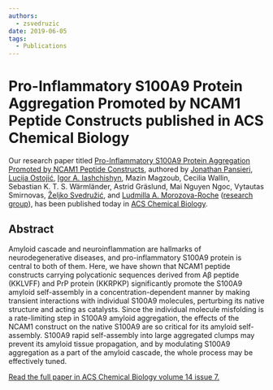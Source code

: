 ```yaml
---
authors:
  - zsvedruzic
date: 2019-06-05
tags:
  - Publications
---
```


# Pro-Inflammatory S100A9 Protein Aggregation Promoted by NCAM1 Peptide Constructs published in ACS Chemical Biology

Our research paper titled [Pro-Inflammatory S100A9 Protein Aggregation Promoted by NCAM1 Peptide Constructs](https://pubs.acs.org/doi/full/10.1021/acschembio.9b00394), authored by [Jonathan Pansieri](https://www.umu.se/en/staff/jonathan-pansieri/), [Lucija Ostojić](../../group.md), [Igor A. Iashchishyn](https://www.umu.se/en/staff/igor-iashchishyn/), Mazin Magzoub, Cecilia Wallin, Sebastian K. T. S. Wärmländer, Astrid Gräslund, Mai Nguyen Ngoc, Vytautas Smirnovas, [Željko Svedružić](../../principal-investigator.md), and [Ludmilla A. Morozova-Roche](https://www.umu.se/en/staff/ludmilla-morozova-roche/) ([research group](https://www.umu.se/en/research/groups/ludmilla-morozova-roche/)), has been published today in [ACS Chemical Biology](https://pubs.acs.org/journal/acbcct).

<!-- more -->

## Abstract

Amyloid cascade and neuroinflammation are hallmarks of neurodegenerative diseases, and pro-inflammatory S100A9 protein is central to both of them. Here, we have shown that NCAM1 peptide constructs carrying polycationic sequences derived from Aβ peptide (KKLVFF) and PrP protein (KKRPKP) significantly promote the S100A9 amyloid self-assembly in a concentration-dependent manner by making transient interactions with individual S100A9 molecules, perturbing its native structure and acting as catalysts. Since the individual molecule misfolding is a rate-limiting step in S100A9 amyloid aggregation, the effects of the NCAM1 construct on the native S100A9 are so critical for its amyloid self-assembly. S100A9 rapid self-assembly into large aggregated clumps may prevent its amyloid tissue propagation, and by modulating S100A9 aggregation as a part of the amyloid cascade, the whole process may be effectively tuned.

[Read the full paper in ACS Chemical Biology volume 14 issue 7.](https://pubs.acs.org/doi/full/10.1021/acschembio.9b00394)
